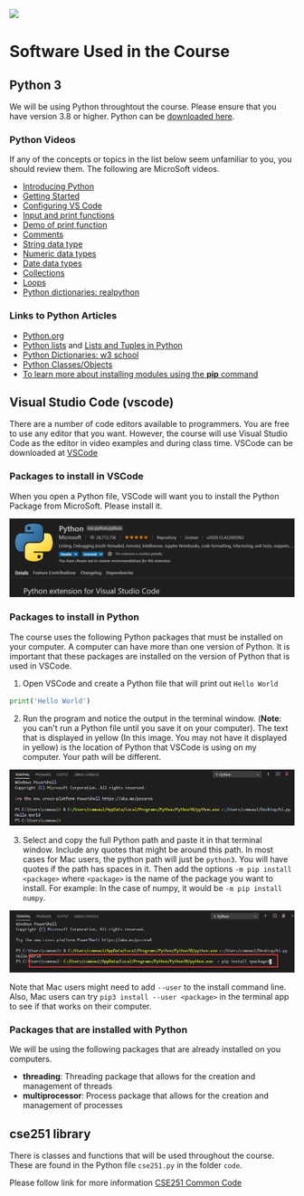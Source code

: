 ![](../site/banner.png)

# Software Used in the Course


## **Python 3**

We will be using Python throughtout the course. Please ensure that you have version 3.8 or higher.  Python can be [downloaded here](python.org).
  

### Python Videos

If any of the concepts or topics in the list below seem unfamiliar to you, you should review them. The following are MicroSoft videos.

- [Introducing Python](https://www.youtube.com/watch?v=7XOhibxgBlQ&list=PLlrxD0HtieHhS8VzuMCfQD4uJ9yne1mE6&index=2)
- [Getting Started](https://www.youtube.com/watch?v=CXZYvNRIAKM&list=PLlrxD0HtieHhS8VzuMCfQD4uJ9yne1mE6&index=3)
- [Configuring VS Code](https://www.youtube.com/watch?v=EU8eayHWoZg&list=PLlrxD0HtieHhS8VzuMCfQD4uJ9yne1mE6&index=4)
- [Input and print functions](https://www.youtube.com/watch?v=FhoASwgvZHk&list=PLlrxD0HtieHhS8VzuMCfQD4uJ9yne1mE6&index=5)
- [Demo of print function](https://www.youtube.com/watch?v=FhoASwgvZHk&list=PLlrxD0HtieHhS8VzuMCfQD4uJ9yne1mE6&index=6)
- [Comments](https://www.youtube.com/watch?v=kEuVvUc1Zec&list=PLlrxD0HtieHhS8VzuMCfQD4uJ9yne1mE6&index=7)
- [String data type](https://www.youtube.com/watch?v=FhoASwgvZHk&list=PLlrxD0HtieHhS8VzuMCfQD4uJ9yne1mE6&index=9)
- [Numeric data types](https://www.youtube.com/watch?v=FhoASwgvZHk&list=PLlrxD0HtieHhS8VzuMCfQD4uJ9yne1mE6&index=13)
- [Date data types](https://www.youtube.com/watch?v=o1dlxoHxdHU&list=PLlrxD0HtieHhS8VzuMCfQD4uJ9yne1mE6&index=15)
- [Collections](https://www.youtube.com/watch?v=beA8IsY3mQs&list=PLlrxD0HtieHhS8VzuMCfQD4uJ9yne1mE6&index=25)
- [Loops](https://www.youtube.com/watch?v=LrOAl8vUFHY&[list=PLlrxD0HtieHhS8VzuMCfQD4uJ9yne1mE6&index=27)
- [Python dictionaries: realpython](https://realpython.com/lessons/dictionary-python/)

### Links to Python Articles

- [Python.org](https://www.python.org/)
- [Python lists](https://www.w3schools.com/python/python_lists.asp)
and [Lists and Tuples in Python](https://realpython.com/courses/lists-tuples-python/)
- [Python Dictionaries: w3 school](https://www.w3schools.com/python/python_dictionaries.asp) 
- [Python Classes/Objects](https://www.w3schools.com/python/python_classes.asp)
- [To learn more about installing modules using the **pip** command](https://docs.python.org/3/installing/index.html#basic-usage)
  


## **Visual Studio Code (vscode)**

There are a number of code editors available to programmers.  You are free to use any editor that you want.  However, the course will use Visual Studio Code as the editor in video examples and during class time.  VSCode can be downloaded at [VSCode](https://code.visualstudio.com)

### Packages to install in VSCode 

When you open a Python file, VSCode will want you to install the Python Package from MicroSoft.  Please install it.

![](code_python_package.png)

### Packages to install in Python

The course uses the following Python packages that must be installed on your computer.  A computer can have more than one version of Python.  It is important that these packages are installed on the version of Python that is used in VSCode.

1. Open VSCode and create a Python file that will print out `Hello World`

```python
print('Hello World')
```

2. Run the program and notice the output in the terminal window.  (**Note**: you can't run a Python file until you save it on your computer).  The text that is displayed in yellow (In this image.  You may not have it displayed in yellow) is the location of Python that VSCode is using on my computer.  Your path will be different.


![](running-python.png)


3. Select and copy the full Python path and paste it in that terminal window.  Include any quotes that might be around this path.  In most cases for Mac users, the python path will just be `python3`.  You will have quotes if the path has spaces in it.  Then add the options `-m pip install <package>` where `<package>` is the name of the package you want to install.  For example: In the case of numpy, it would be `-m pip install numpy`.  

![](running-python2.png)

Note that Mac users might need to add `--user` to the install command line.  Also, Mac users can try `pip3 install --user <package>` in the terminal app to see if that works on their computer.


### Packages that are installed with Python

We will be using the following packages that are already installed on you computers.

- **threading**: Threading package that allows for the creation and management of threads
- **multiprocessor**: Process package that allows for the creation and management of processes


## cse251 library

There is classes and functions that will be used throughout the course.  These are found in the Python file `cse251.py` in the folder `code`.

Please follow link for more information [CSE251 Common Code](cse251_code.md)
